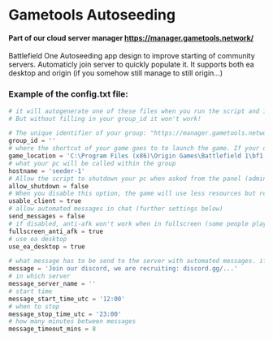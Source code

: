 # Gametools Autoseeding

#### Part of our cloud server manager https://manager.gametools.network/


Battlefield One Autoseeding app design to improve starting of community servers. 
Automaticly join server to quickly populate it. 
It supports both ea desktop and origin (if you somehow still manage to still origin...)

### Example of the config.txt file:
```py
# it will autogenerate one of these files when you run the script and it doesn't exist already.
# But without filling in your group_id it won't work!

# The unique identifier of your group: "https://manager.gametools.network/group/{group_id}"
group_id = ''
# where the shortcut of your game goes to to launch the game. If your didnt change when setting up the game, the defaults will be fine.
game_location = 'C:\Program Files (x86)\Origin Games\Battlefield 1\bf1.exe'
# what your pc will be called within the group 
hostname = 'seeder-1'
# Allow the script to shutdown your pc when asked from the panel (administrator rights needed)
allow_shutdown = false
# When you disable this option, the game will use less resources but renders nothing (doesn't change your ingame settings, only affects the script)
usable_client = true
# allow automated messages in chat (further settings below)
send_messages = false
# if disabled, anti-afk won't work when in fullscreen (some people play with the script still running, this stops the script from minimizing the game when fullscreen is detected)
fullscreen_anti_afk = true
# use ea desktop
use_ea_desktop = true

# what message has to be send to the server with automated messages. if you want multiple messages, seperate them with ";"
message = 'Join our discord, we are recruiting: discord.gg/...'
# in which server
message_server_name = ''
# start time
message_start_time_utc = '12:00'
# when to stop
message_stop_time_utc = '23:00'
# how many minutes between messages
message_timeout_mins = 8
```